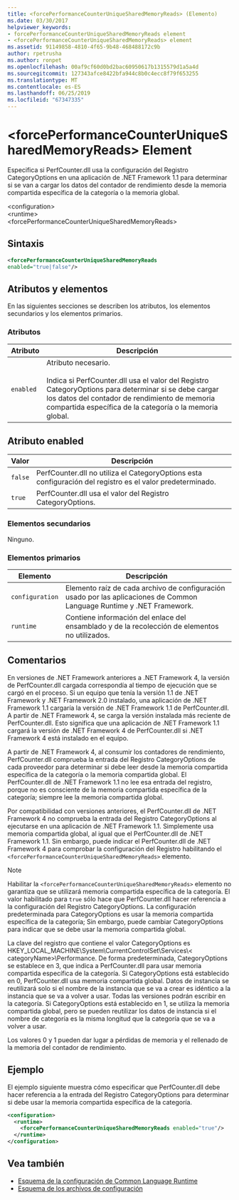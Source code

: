 ```yaml
---
title: <forcePerformanceCounterUniqueSharedMemoryReads> (Elemento)
ms.date: 03/30/2017
helpviewer_keywords:
- forcePerformanceCounterUniqueSharedMemoryReads element
- <forcePerformanceCounterUniqueSharedMemoryReads> element
ms.assetid: 91149858-4810-4f65-9b48-468488172c9b
author: rpetrusha
ms.author: ronpet
ms.openlocfilehash: 00af9cf60d0bd2bac60950617b1315579d1a5a4d
ms.sourcegitcommit: 127343afce8422bfa944c8b0c4ecc8f79f653255
ms.translationtype: MT
ms.contentlocale: es-ES
ms.lasthandoff: 06/25/2019
ms.locfileid: "67347335"
---
```

# <a name="forceperformancecounteruniquesharedmemoryreads-element"></a>\<forcePerformanceCounterUniqueSharedMemoryReads> Element
Especifica si PerfCounter.dll usa la configuración del Registro CategoryOptions en una aplicación de .NET Framework 1.1 para determinar si se van a cargar los datos del contador de rendimiento desde la memoria compartida específica de la categoría o la memoria global.  
  
 \<configuration>  
\<runtime>  
\<forcePerformanceCounterUniqueSharedMemoryReads>  
  
## <a name="syntax"></a>Sintaxis  
  
```xml  
<forcePerformanceCounterUniqueSharedMemoryReads   
enabled="true|false"/>  
```  
  
## <a name="attributes-and-elements"></a>Atributos y elementos  
 En las siguientes secciones se describen los atributos, los elementos secundarios y los elementos primarios.  
  
### <a name="attributes"></a>Atributos  
  
|Atributo|Descripción|  
|---------------|-----------------|  
|`enabled`|Atributo necesario.<br /><br /> Indica si PerfCounter.dll usa el valor del Registro CategoryOptions para determinar si se debe cargar los datos del contador de rendimiento de memoria compartida específica de la categoría o la memoria global.|  
  
## <a name="enabled-attribute"></a>Atributo enabled  
  
|Valor|Descripción|  
|-----------|-----------------|  
|`false`|PerfCounter.dll no utiliza el CategoryOptions esta configuración del registro es el valor predeterminado.|  
|`true`|PerfCounter.dll usa el valor del Registro CategoryOptions.|  
  
### <a name="child-elements"></a>Elementos secundarios  
 Ninguno.  
  
### <a name="parent-elements"></a>Elementos primarios  
  
|Elemento|Descripción|  
|-------------|-----------------|  
|`configuration`|Elemento raíz de cada archivo de configuración usado por las aplicaciones de Common Language Runtime y .NET Framework.|  
|`runtime`|Contiene información del enlace del ensamblado y de la recolección de elementos no utilizados.|  
  
## <a name="remarks"></a>Comentarios  
 En versiones de .NET Framework anteriores a .NET Framework 4, la versión de PerfCounter.dll cargada correspondía al tiempo de ejecución que se cargó en el proceso. Si un equipo que tenía la versión 1.1 de .NET Framework y .NET Framework 2.0 instalado, una aplicación de .NET Framework 1.1 cargaría la versión de .NET Framework 1.1 de PerfCounter.dll. A partir de .NET Framework 4, se carga la versión instalada más reciente de PerfCounter.dll. Esto significa que una aplicación de .NET Framework 1.1 cargará la versión de .NET Framework 4 de PerfCounter.dll si .NET Framework 4 está instalado en el equipo.  
  
 A partir de .NET Framework 4, al consumir los contadores de rendimiento, PerfCounter.dll comprueba la entrada del Registro CategoryOptions de cada proveedor para determinar si debe leer desde la memoria compartida específica de la categoría o la memoria compartida global. El PerfCounter.dll de .NET Framework 1.1 no lee esa entrada del registro, porque no es consciente de la memoria compartida específica de la categoría; siempre lee la memoria compartida global.  
  
 Por compatibilidad con versiones anteriores, el PerfCounter.dll de .NET Framework 4 no comprueba la entrada del Registro CategoryOptions al ejecutarse en una aplicación de .NET Framework 1.1. Simplemente usa memoria compartida global, al igual que el PerfCounter.dll de .NET Framework 1.1. Sin embargo, puede indicar el PerfCounter.dll de .NET Framework 4 para comprobar la configuración del Registro habilitando el `<forcePerformanceCounterUniqueSharedMemoryReads>` elemento.  
  
> [!NOTE]
>  Habilitar la `<forcePerformanceCounterUniqueSharedMemoryReads>` elemento no garantiza que se utilizará memoria compartida específica de la categoría. El valor habilitado para `true` sólo hace que PerfCounter.dll hacer referencia a la configuración del Registro CategoryOptions. La configuración predeterminada para CategoryOptions es usar la memoria compartida específica de la categoría; Sin embargo, puede cambiar CategoryOptions para indicar que se debe usar la memoria compartida global.  
  
 La clave del registro que contiene el valor CategoryOptions es HKEY_LOCAL_MACHINE\System\CurrentControlSet\Services\\< categoryName\>\Performance. De forma predeterminada, CategoryOptions se establece en 3, que indica a PerfCounter.dll para usar memoria compartida específica de la categoría. Si CategoryOptions está establecido en 0, PerfCounter.dll usa memoria compartida global. Datos de instancia se reutilizará solo si el nombre de la instancia que se va a crear es idéntico a la instancia que se va a volver a usar. Todas las versiones podrán escribir en la categoría. Si CategoryOptions está establecido en 1, se utiliza la memoria compartida global, pero se pueden reutilizar los datos de instancia si el nombre de categoría es la misma longitud que la categoría que se va a volver a usar.  
  
 Los valores 0 y 1 pueden dar lugar a pérdidas de memoria y el rellenado de la memoria del contador de rendimiento.  
  
## <a name="example"></a>Ejemplo  
 El ejemplo siguiente muestra cómo especificar que PerfCounter.dll debe hacer referencia a la entrada del Registro CategoryOptions para determinar si debe usar la memoria compartida específica de la categoría.  
  
```xml  
<configuration>  
  <runtime>  
    <forcePerformanceCounterUniqueSharedMemoryReads enabled="true"/>  
  </runtime>  
</configuration>  
```  
  
## <a name="see-also"></a>Vea también

- [Esquema de la configuración de Common Language Runtime](../../../../../docs/framework/configure-apps/file-schema/runtime/index.md)
- [Esquema de los archivos de configuración](../../../../../docs/framework/configure-apps/file-schema/index.md)

